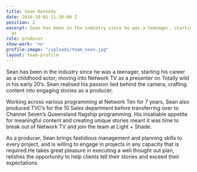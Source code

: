 ```yaml
---
title: Sean Kennedy
date: 2016-10-01 11:30:00 Z
position: 2
excerpt: Sean has been in the industry since he was a teenager, starting his career
  as
role: producer
show-work: 'no'
profile-image: "/uploads/team_sean.jpg"
layout: team-profile
---
```


Sean has been in the industry since he was a teenager, starting his career as a childhood actor; moving into Network TV as a presenter on Totally wild in his early 20’s. Sean realised his passion lied behind the camera, crafting content into engaging stories as a producer.

Working across various programming at Network Ten for 7 years, Sean also produced TVC’s for the 10 Sales department before transferring over to Channel Seven’s Queensland flagship programming. His insatiable appetite for meaningful content and creating unique stories meant it was time to break out of Network TV and join the team at Light + Shade.

As a producer, Sean brings fastidious management and planning skills to every project, and is willing to engage in projects in any capacity that is required.He takes great pleasure in executing a well thought out plan, relishes the opportunity to help clients tell their stories and exceed their expectations.
